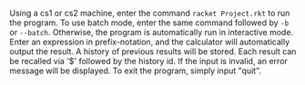 Using a cs1 or cs2 machine, enter the command ```racket Project.rkt``` to run the program. To use batch mode, enter the same command followed by ```-b``` or ```--batch```. 
Otherwise, the program is automatically run in interactive mode. Enter an expression in prefix-notation, and the calculator will automatically output the result. A history of previous results will be stored. 
Each result can be recalled via '$' followed by the history id. If the input is invalid, an error message will be displayed. 
To exit the program, simply input "quit". 
